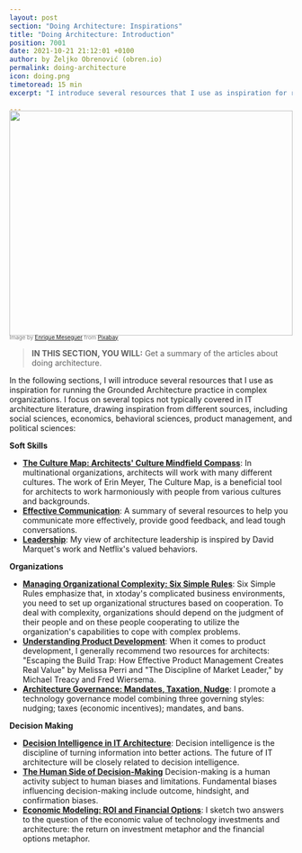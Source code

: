 ```yaml
---
layout: post
section: "Doing Architecture: Inspirations"
title: "Doing Architecture: Introduction"
position: 7001
date: 2021-10-21 21:12:01 +0100
author: by Željko Obrenović (obren.io)
permalink: doing-architecture
icon: doing.png
timetoread: 15 min
excerpt: "I introduce several resources that I use as inspiration for running the Grounded Architecture practice in complex organizations."

---
```

<img style="margin-top: -20px; width: 100%; height: 400px; object-fit: cover" 
     src="assets/images/arch/steampunk-3006650_1920.jpg">
<div style="font-size: 70%; margin-top: -16px; color: grey; margin-bottom: 12px">
Image by <a href="https://pixabay.com/users/darksouls1-2189876/?utm_source=link-attribution&amp;utm_medium=referral&amp;utm_campaign=image&amp;utm_content=3006650">Enrique Meseguer</a> from <a href="https://pixabay.com/?utm_source=link-attribution&amp;utm_medium=referral&amp;utm_campaign=image&amp;utm_content=3006650">Pixabay</a>
</div>
<style>
 .quote {
     border-left: 8px solid #d9ead3;
     padding-left: 36px;
     margin-top: 30px;
     margin-bottom: 40px;
     font-size: 140%;
     font-style: normal;
     color:#888;
 }
    @media only screen and (max-width: 768px) {
        [class= "quote"] {
            display: none;
        }
    }
</style>

> **IN THIS SECTION, YOU WILL:**  Get a summary of the articles about doing architecture.

In the following sections, I will introduce several resources that I use as inspiration for running the Grounded Architecture practice in complex organizations. I focus on several topics not typically covered in IT architecture literature, drawing inspiration from different sources, including social sciences, economics, behavioral sciences, product management, and political sciences:

**Soft Skills**

* **[The Culture Map: Architects' Culture Mindfield Compass](culture-map)**: In multinational organizations, architects will work with many different cultures. The work of Erin Meyer, The Culture Map, is a beneficial tool for architects to work harmoniously with people from various cultures and backgrounds.
* **[Effective Communication](communication)**: A summary of several resources to help you communicate more effectively, provide good feedback, and lead tough conversations.
* **[Leadership](leadership)**: My view of architecture leadership is inspired by David Marquet's work and Netflix's valued behaviors.

**Organizations**

* **[Managing Organizational Complexity: Six Simple Rules](six-simple-rules)**: Six Simple Rules emphasize that, in xtoday's complicated business environments, you need to set up organizational structures based on cooperation. To deal with complexity, organizations should depend on the judgment of their people and on these people cooperating to utilize the organization's capabilities to cope with complex problems.
* **[Understanding Product Development](product-development)**: When it comes to product development, I generally recommend two resources for architects: "Escaping the Build Trap: How Effective Product Management Creates Real Value" by Melissa Perri and "The Discipline of Market Leader," by Michael Treacy and Fred Wiersema. 
* **[Architecture Governance: Mandates, Taxation, Nudge](governance)**: I promote a technology governance model combining three governing styles: nudging; taxes (economic incentives); mandates, and bans.

**Decision Making**

* **[Decision Intelligence in IT Architecture](decision-intelligence)**: Decision intelligence is the discipline of turning information into better actions. The future of IT architecture will be closely related to decision intelligence.
* **[The Human Side of Decision-Making](human-decisions)** Decision-making is a human activity subject to human biases and limitations. Fundamental biases influencing decision-making include outcome, hindsight, and confirmation biases.
* **[Economic Modeling: ROI and Financial Options](economics)**: I sketch two answers to the question of the economic value of technology investments and architecture: the return on investment metaphor and the financial options metaphor.
